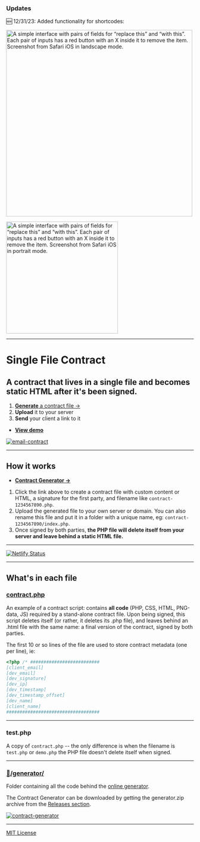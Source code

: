 ### Updates

🆕 12/31/23: Added functionality for shortcodes:

<p>
  <a target="_blank" href="https://stefanmatei.com/contract-generator/edit#below-contract">
    <img alt="A simple interface with pairs of fields for “replace this” and “with this”. Each pair of inputs has a red button with an X inside it to remove the item. Screenshot from Safari iOS in landscape mode." src="https://github.com/nonsalant/contract/assets/180561/33b27fc8-a5c1-40c7-ba77-63d22eb55c28)" width="500"/>
  </a>
</p>

<p>
  <a target="_blank" href="https://stefanmatei.com/contract-generator/edit#below-contract">
    <img alt="A simple interface with pairs of fields for “replace this” and “with this”. Each pair of inputs has a red button with an X inside it to remove the item. Screenshot from Safari iOS in portrait mode." src="https://github.com/nonsalant/contract/assets/180561/24953b8c-4eec-4e8f-ac04-d6a103981174" width="300"/>
  </a>
</p>

---

# Single File Contract
## A contract that lives in a **single file** and becomes static HTML after it's been signed.

1. [**Generate** a contract file →](https://stefanmatei.com/contract-generator/edit)
1. **Upload** it to your server
1. **Send** your client a link to it
* **[View demo](https://stefanmatei.com/contract-generator/contract-demo.html)**

[![email-contract](https://user-images.githubusercontent.com/180561/209838611-9b40307e-de05-44c0-967a-54399d85ef53.png)](https://stefanmatei.com/contract-generator/contract-demo.html)

---

## How it works

* **[Contract Generator →](https://stefanmatei.com/contract-generator/edit)**

1. Click the link above to create a contract file with custom content or HTML, a signature for the first party, and filename like `contract-1234567890.php`.
2. Upload the generated file to your own server or domain. You can also rename this file and put it in a folder with a unique name, eg: `contract-1234567890/index.php`.
3. Once signed by both parties, **the PHP file will delete itself from your server and leave behind a static HTML file.**

---

[![Netlify Status](https://api.netlify.com/api/v1/badges/dc7d73d9-c327-4bcd-a33a-657603bc64ab/deploy-status)](https://app.netlify.com/sites/stefanmatei/deploys)

---

## What's in each file

### [contract.php](https://github.com/nonsalant/contract/blob/master/contract.php)

An example of a contract script: contains **all code** (PHP, CSS, HTML, PNG-data, JS) required by a stand-alone contract file. Upon being signed, this script deletes itself (or rather, it deletes its .php file), and leaves behind an .html file with the same name: a final version of the contract, signed by both parties.

The first 10 or so lines of the file are used to store contract metadata (one per line), ie:

```php
<?php /* ##########################
[client_email]
[dev_email]
[dev_signature]
[dev_ip]
[dev_timestamp]
[dev_timestamp_offset]
[dev_name]
[client_name]
###################################
```
---

### test.php 
A copy of `contract.php` -- the only difference is when the filename is `test.php` or `demo.php` the PHP file doesn't delete itself when signed.

---

### [📁/generator/](https://github.com/nonsalant/contract/tree/master/generator)

Folder containing all the code behind the [online generator](https://stefanmatei.com/contract-generator/).

The Contract Generator can be downloaded by getting the generator.zip archive from the [Releases section](https://github.com/nonsalant/contract/releases/).

[![contract-generator](https://user-images.githubusercontent.com/180561/209838852-20825cf1-ab25-4f09-8ec7-c26eb80c0a14.jpg)](https://stefanmatei.com/contract-generator/)


---

[MIT License](http://www.opensource.org/licenses/mit-license.php)
